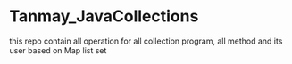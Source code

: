 # Tanmay_JavaCollections
this repo contain all operation for all collection program, all method and its user  based on Map list set
